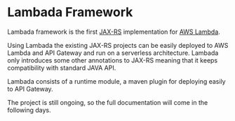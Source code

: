 # Lambada Framework

Lambada framework is the first [JAX-RS](https://jax-rs-spec.java.net/) implementation for [AWS Lambda](https://aws.amazon.com/lambda/).

Using Lambada the existing JAX-RS projects can be easily deployed to AWS Lambda and API Gateway and run on a serverless architecture. Lambada only introduces some other annotations to JAX-RS meaning that it keeps compatibility with standard JAVA API.

Lambada consists of a runtime module, a maven plugin for deploying easily to API Gateway.

The project is still ongoing, so the full documentation will come in the following days.